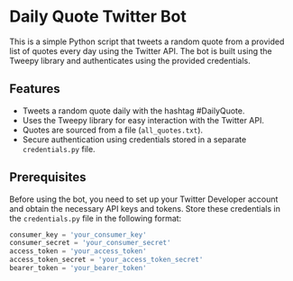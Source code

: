 # Daily Quote Twitter Bot

This is a simple Python script that tweets a random quote from a provided list of quotes every day using the Twitter API. The bot is built using the Tweepy library and authenticates using the provided credentials.

## Features

- Tweets a random quote daily with the hashtag #DailyQuote.
- Uses the Tweepy library for easy interaction with the Twitter API.
- Quotes are sourced from a file (`all_quotes.txt`).
- Secure authentication using credentials stored in a separate `credentials.py` file.

## Prerequisites

Before using the bot, you need to set up your Twitter Developer account and obtain the necessary API keys and tokens. Store these credentials in the `credentials.py` file in the following format:

```python
consumer_key = 'your_consumer_key'
consumer_secret = 'your_consumer_secret'
access_token = 'your_access_token'
access_token_secret = 'your_access_token_secret'
bearer_token = 'your_bearer_token'
